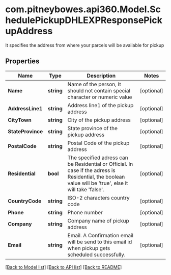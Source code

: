 # com.pitneybowes.api360.Model.SchedulePickupDHLEXPResponsePickupAddress
It specifies the address from where your parcels will be available for pickup

## Properties

Name | Type | Description | Notes
------------ | ------------- | ------------- | -------------
**Name** | **string** | Name of the person, It should not contain special character or numeric value | [optional] 
**AddressLine1** | **string** | Address line1 of the pickup address | [optional] 
**CityTown** | **string** | City of the pickup address | [optional] 
**StateProvince** | **string** | State province of the pickup address | [optional] 
**PostalCode** | **string** | Postal Code of the pickup address | [optional] 
**Residential** | **bool** | The specified adress can be Residential or Official. In case if the adress is Residential, the boolean value will be &#39;true&#39;, else it will take &#39;false&#39;. | [optional] 
**CountryCode** | **string** | ISO-2 characters country code | [optional] 
**Phone** | **string** | Phone number | [optional] 
**Company** | **string** | Company name of pickup address | [optional] 
**Email** | **string** | Email. A Confirmation email will be send to this email id when pickup gets scheduled successfully. | [optional] 

[[Back to Model list]](../README.md#documentation-for-models) [[Back to API list]](../README.md#documentation-for-api-endpoints) [[Back to README]](../README.md)

